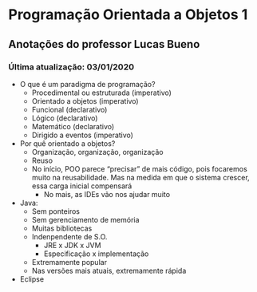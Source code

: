# **Programação** Orientada a Objetos 1

## Anotações do professor Lucas Bueno

### Última atualização: 03/01/2020

- O que é um paradigma de programação?
    - Procedimental ou estruturada (imperativo)
    - Orientado a objetos (imperativo)
    - Funcional (declarativo)
    - Lógico (declarativo)
    - Matemático (declarativo)
    - Dirigido a eventos (imperativo)
- Por quê orientado a objetos?
    - Organização, organização, organização
    - Reuso
    - No início, POO parece “precisar” de mais código, pois focaremos muito na reusabilidade. Mas na medida em que o sistema crescer, essa carga inicial compensará
        - No mais, as IDEs vão nos ajudar muito
- Java:
    - Sem ponteiros
    - Sem gerenciamento de memória
    - Muitas bibliotecas
    - Indenpendente de S.O.
        - JRE x JDK x JVM
        - Especificação x implementação
    - Extremamente popular
    - Nas versões mais atuais, extremamente rápida
- Eclipse


